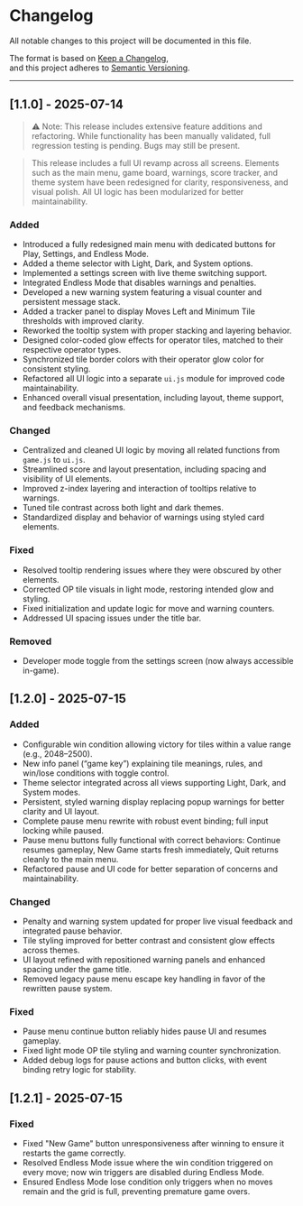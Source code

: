 

# Changelog

All notable changes to this project will be documented in this file.

The format is based on [Keep a Changelog](https://keepachangelog.com/en/1.0.0/),  
and this project adheres to [Semantic Versioning](https://semver.org/).

---

## [1.1.0] - 2025-07-14

> ⚠️ Note: This release includes extensive feature additions and refactoring. While functionality has been manually validated, full regression testing is pending. Bugs may still be present.
>

> This release includes a full UI revamp across all screens. Elements such as the main menu, game board, warnings, score tracker, and theme system have been redesigned for clarity, responsiveness, and visual polish. All UI logic has been modularized for better maintainability.

### Added
- Introduced a fully redesigned main menu with dedicated buttons for Play, Settings, and Endless Mode.
- Added a theme selector with Light, Dark, and System options.
- Implemented a settings screen with live theme switching support.
- Integrated Endless Mode that disables warnings and penalties.
- Developed a new warning system featuring a visual counter and persistent message stack.
- Added a tracker panel to display Moves Left and Minimum Tile thresholds with improved clarity.
- Reworked the tooltip system with proper stacking and layering behavior.
- Designed color-coded glow effects for operator tiles, matched to their respective operator types.
- Synchronized tile border colors with their operator glow color for consistent styling.
- Refactored all UI logic into a separate `ui.js` module for improved code maintainability.
- Enhanced overall visual presentation, including layout, theme support, and feedback mechanisms.

### Changed
- Centralized and cleaned UI logic by moving all related functions from `game.js` to `ui.js`.
- Streamlined score and layout presentation, including spacing and visibility of UI elements.
- Improved z-index layering and interaction of tooltips relative to warnings.
- Tuned tile contrast across both light and dark themes.
- Standardized display and behavior of warnings using styled card elements.

### Fixed
- Resolved tooltip rendering issues where they were obscured by other elements.
- Corrected OP tile visuals in light mode, restoring intended glow and styling.
- Fixed initialization and update logic for move and warning counters.
- Addressed UI spacing issues under the title bar.


### Removed
- Developer mode toggle from the settings screen (now always accessible in-game).


## [1.2.0] - 2025-07-15

### Added
- Configurable win condition allowing victory for tiles within a value range (e.g., 2048–2500).  
- New info panel (“game key”) explaining tile meanings, rules, and win/lose conditions with toggle control.  
- Theme selector integrated across all views supporting Light, Dark, and System modes.  
- Persistent, styled warning display replacing popup warnings for better clarity and UI layout.  
- Complete pause menu rewrite with robust event binding; full input locking while paused.  
- Pause menu buttons fully functional with correct behaviors: Continue resumes gameplay, New Game starts fresh immediately, Quit returns cleanly to the main menu.  
- Refactored pause and UI code for better separation of concerns and maintainability.

### Changed
- Penalty and warning system updated for proper live visual feedback and integrated pause behavior.  
- Tile styling improved for better contrast and consistent glow effects across themes.  
- UI layout refined with repositioned warning panels and enhanced spacing under the game title.  
- Removed legacy pause menu escape key handling in favor of the rewritten pause system.


### Fixed
- Pause menu continue button reliably hides pause UI and resumes gameplay.  
- Fixed light mode OP tile styling and warning counter synchronization.  
- Added debug logs for pause actions and button clicks, with event binding retry logic for stability.


## [1.2.1] - 2025-07-15

### Fixed
- Fixed "New Game" button unresponsiveness after winning to ensure it restarts the game correctly.  
- Resolved Endless Mode issue where the win condition triggered on every move; now win triggers are disabled during Endless Mode.  
- Ensured Endless Mode lose condition only triggers when no moves remain and the grid is full, preventing premature game overs.